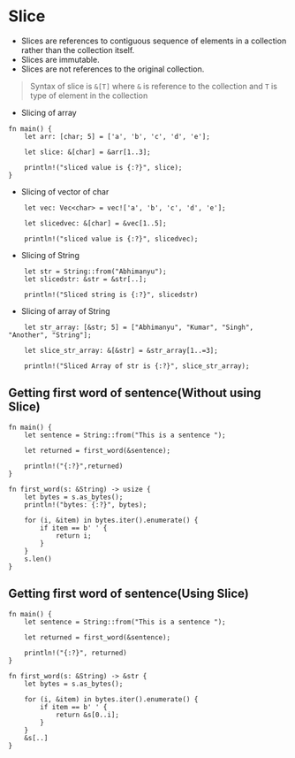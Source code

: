 # Slice

-   Slices are references to contiguous sequence of elements in a collection rather than the collection itself.
-   Slices are immutable.
-   Slices are not references to the original collection.

> Syntax of slice is `&[T]` where `&` is reference to the collection and `T` is type of element in the collection

-   Slicing of array

```
fn main() {
    let arr: [char; 5] = ['a', 'b', 'c', 'd', 'e'];

    let slice: &[char] = &arr[1..3];

    println!("sliced value is {:?}", slice);
}
```

-   Slicing of vector of char

```
    let vec: Vec<char> = vec!['a', 'b', 'c', 'd', 'e'];

    let slicedvec: &[char] = &vec[1..5];

    println!("sliced value is {:?}", slicedvec);
```

-   Slicing of String

```
    let str = String::from("Abhimanyu");
    let slicedstr: &str = &str[..];

    println!("Sliced string is {:?}", slicedstr)
```

-   Slicing of array of String

```
    let str_array: [&str; 5] = ["Abhimanyu", "Kumar", "Singh", "Another", "String"];

    let slice_str_array: &[&str] = &str_array[1..=3];

    println!("Sliced Array of str is {:?}", slice_str_array);
```

## Getting first word of sentence(Without using Slice)

```
fn main() {
    let sentence = String::from("This is a sentence ");

    let returned = first_word(&sentence);

    println!("{:?}",returned)
}

fn first_word(s: &String) -> usize {
    let bytes = s.as_bytes();
    println!("bytes: {:?}", bytes);

    for (i, &item) in bytes.iter().enumerate() {
        if item == b' ' {
            return i;
        }
    }
    s.len()
}
```

## Getting first word of sentence(Using Slice)

```
fn main() {
    let sentence = String::from("This is a sentence ");

    let returned = first_word(&sentence);

    println!("{:?}", returned)
}

fn first_word(s: &String) -> &str {
    let bytes = s.as_bytes();

    for (i, &item) in bytes.iter().enumerate() {
        if item == b' ' {
            return &s[0..i];
        }
    }
    &s[..]
}
```
